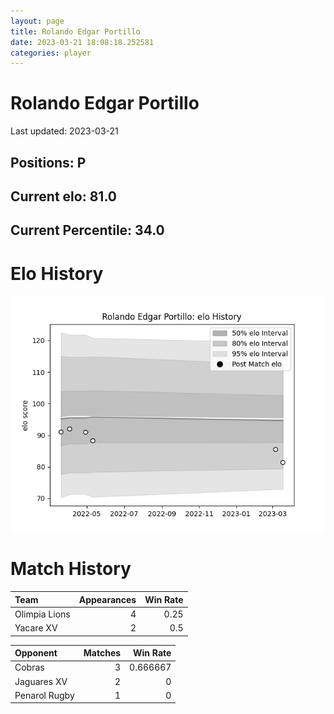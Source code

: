 ```yaml
---  
layout: page  
title: Rolando Edgar Portillo  
date: 2023-03-21 18:08:18.252581  
categories: player  
---
```

# Rolando Edgar Portillo


Last updated: 2023-03-21
## Positions: P

## Current elo: 81.0

## Current Percentile: 34.0

# Elo History


![elo history](history_RolandoEdgarPortillo.png)
# Match History


| Team          |   Appearances |   Win Rate |
|:--------------|--------------:|-----------:|
| Olimpia Lions |             4 |       0.25 |
| Yacare XV     |             2 |       0.5  |

| Opponent      |   Matches |   Win Rate |
|:--------------|----------:|-----------:|
| Cobras        |         3 |   0.666667 |
| Jaguares XV   |         2 |   0        |
| Penarol Rugby |         1 |   0        |